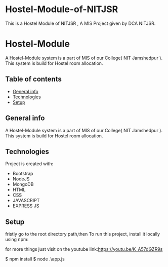 # Hostel-Module-of-NITJSR
This is a Hostel Module of NITJSR , A MIS Project given by DCA NITJSR.
# Hostel-Module
A Hostel-Module system is a part of MIS of our College( NIT Jamshedpur ).
This system is build for Hostel room allocation.

## Table of contents
* [General info](#general-info)
* [Technologies](#technologies)
* [Setup](#setup)


## General info
A Hostel-Module system is a part of MIS of our College( NIT Jamshedpur ).
This system is build for Hostel room allocation.
	
## Technologies
Project is created with:
* Bootstrap
* NodeJS
* MongoDB
* HTML
* CSS
* JAVASCRIPT
* EXPRESS JS
	
## Setup
fristly go to the root directory path,then
To run this project, install it locally using npm:

for more things just visit on the youtube link:https://youtu.be/K_A57dGZR9s

$ npm install
$ node .\app.js

